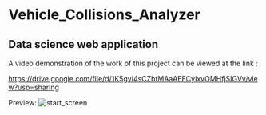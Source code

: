 # Vehicle_Collisions_Analyzer
## **Data science web application**

A video demonstration of the work of this project can be viewed at the link :

https://drive.google.com/file/d/1K5gvI4sCZbtMAaAEFCyIxvOMHfjSIGVv/view?usp=sharing

Preview:
![start_screen]("https://user-images.githubusercontent.com/91940935/205057953-427dece4-48f7-4105-baf9-231c5ecdbf4d.png")


